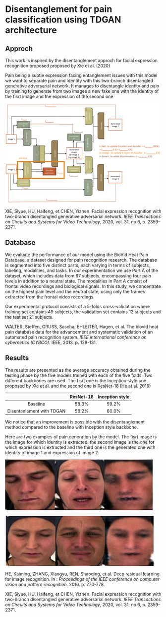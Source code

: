 <h1>Disentanglement for pain classification using TDGAN architecture</h1>

<h2>Approch</h2>
<p>This work is inspired by the disentanglement approch for facial expression recognition proposed proposed by Xie et al. (2020) </p>
<p>Pain being a subtle expression facing entanglement issues with this model we want to separate pain and identity with this two-branch disentangled generative adversarial network. 
  It manages to disentangle identity and pain by training to generate from two images a new fake one with the identity of the fisrt image and the expression of the second one </p>

  <p><img alt="Image" title="architecture" src="images/architecture.png" /></p>

  XIE, Siyue, HU, Haifeng, et CHEN, Yizhen. Facial expression recognition with two-branch disentangled generative adversarial network. <em>IEEE Transactions on Circuits and Systems for Video Technology</em>, 2020, vol. 31, no 6, p. 2359-2371.


<h2>Database</h2>

<p>We evaluate the performance of our model using the BioVid Heat Pain Database, a dataset designed for pain recognition research. The database is segmented into five distinct parts, each varying in terms of subjects, labeling, modalities, and tasks.
In our experimentation we use Part A of the dataset, which includes data from 87 subjects, encompassing four pain levels in addition to a neutral state. 
The modalities in Part A consist of frontal video recordings and biological signals. In this study, we concentrate on the highest pain level and the neutral state, using only the frames extracted from the frontal video recordings.

Our experimental protocol consists of a 5-folds cross-validation where training set contains 49 subjects, the validation set contains 12 subjects and the test set 21 subjects.

WALTER, Steffen, GRUSS, Sascha, EHLEITER, Hagen, et al. The biovid heat pain database data for the advancement and systematic validation of an automated pain recognition system. <em>IEEE international conference on cybernetics (CYBCO)</em>. IEEE, 2013. p. 128-131.</p>

<h2>Results</h2>

<p>The results are presented as the average accuracy obtained during the testing phase by the five models trained with each of the five folds.
Two different backbones are used. The fisrt one is the Inception style one proposed by Xie et al. and the second one is ResNet-18 (He at al. 2016)

<table>
 <thead>
   <tr>
    <th align="center"></th>
    <th align="center">ResNet-18</th>
    <th align="center">Inception style</th>
 </tr>
</thead>
<tbody>
  <tr>
   <td align="center">Baseline</td>
   <td align="center">58.3%</td>
   <td align="center">59.2%</td>
 </tr>
 <tr>
  <td align="center">Disentanlement with TDGAN</td>
  <td align="center">58.2%</td>
  <td align="center">60.0%</td>
 </tr>

</tbody>
</table>

We notice that an improvement is possible with the disentanglement method compared to the baseline with Inception style backbone.

Here are two examples of pain generation by the model. The fisrt image is the image for which identity is extracted, the second image is the one for which expression is extracted and the third one is the generated one with identity of image 1 and expression of image 2.
<p><img alt="Image" title="architecture" src="images/example1.png" /></p>
<p><img alt="Image" title="architecture" src="images/example2.png" /></p>


HE, Kaiming, ZHANG, Xiangyu, REN, Shaoqing, et al. Deep residual learning for image recognition. In : <em>Proceedings of the IEEE conference on computer vision and pattern recognition.</em> 2016. p. 770-778.

XIE, Siyue, HU, Haifeng, et CHEN, Yizhen. Facial expression recognition with two-branch disentangled generative adversarial network. <em>IEEE Transactions on Circuits and Systems for Video Technology</em>, 2020, vol. 31, no 6, p. 2359-2371.
